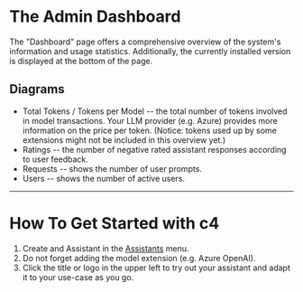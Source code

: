 # The Admin Dashboard

The "Dashboard" page offers a comprehensive overview of the system's information and usage statistics. Additionally, the currently installed version is displayed at the bottom of the page.

## Diagrams

- Total Tokens / Tokens per Model -- the total number of tokens involved in model transactions. Your LLM provider (e.g. Azure) provides more information on the price per token. (Notice: tokens used up by some extensions might not be included in this overview yet.)
- Ratings -- the number of negative rated assistant responses according to user feedback.
- Requests -- shows the number of user prompts.
- Users -- shows the number of active users.

---

# How To Get Started with c4

1. Create and Assistant in the [Assistants](/admin/assistants) menu.
2. Do not forget adding the model extension (e.g. Azure OpenAI).
2. Click the title or logo in the upper left to try out your assistant and adapt it to your use-case as you go.
